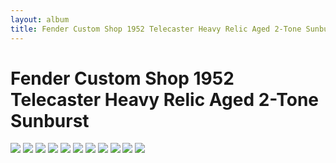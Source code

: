 ```yaml
---
layout: album
title: Fender Custom Shop 1952 Telecaster Heavy Relic Aged 2-Tone Sunburst
---
```


# Fender Custom Shop 1952 Telecaster Heavy Relic Aged 2-Tone Sunburst

![](https://wildcatguitars.com/images/1g/1461/fff__wildcat_large.jpg)
![](https://wildcatguitars.com/images/2/1461/bb__wildcat.jpg)
![](https://wildcatguitars.com/images/2/1461/bf__wildcat.jpg)
![](https://wildcatguitars.com/images/2/1461/bl__wildcat.jpg)
![](https://wildcatguitars.com/images/2/1461/br__wildcat.jpg)
![](https://wildcatguitars.com/images/2/1461/fb__wildcat.jpg)
![](https://wildcatguitars.com/images/2/1461/ff2__wildcat.jpg)
![](https://wildcatguitars.com/images/2/1461/hsb__wildcat.jpg)
![](https://wildcatguitars.com/images/2/1461/hsf__wildcat.jpg)
![](https://wildcatguitars.com/images/2/1461/nb__wildcat.jpg)
![](https://wildcatguitars.com/images/2/1461/nf__wildcat.jpg)